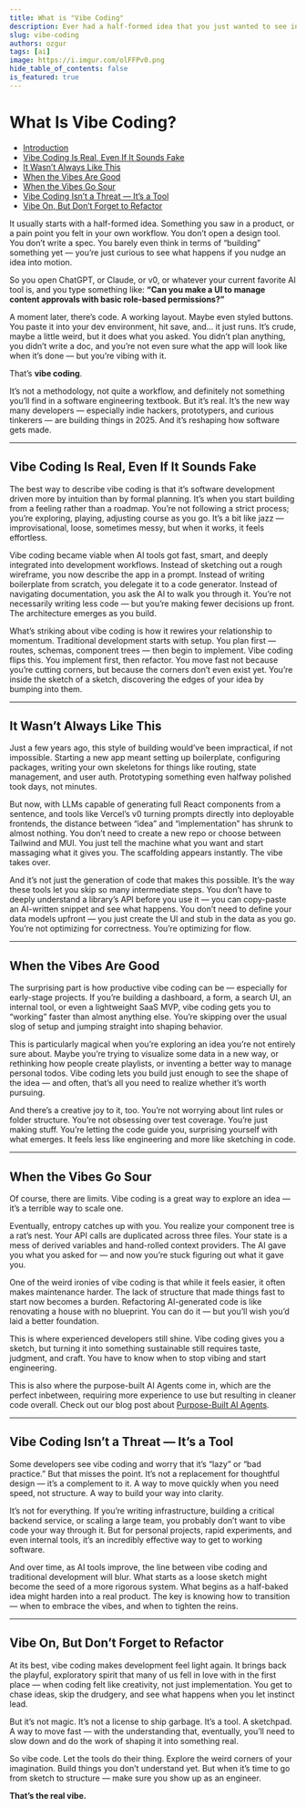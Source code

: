 ```yaml
---
title: What is "Vibe Coding"
description: Ever had a half-formed idea that you just wanted to see in motion, without the usual development overhead?
slug: vibe-coding
authors: ozgur
tags: [ai]
image: https://i.imgur.com/olFFPv0.png
hide_table_of_contents: false
is_featured: true
---
```


# What Is Vibe Coding?

- [Introduction](#what-is-vibe-coding)
- [Vibe Coding Is Real, Even If It Sounds Fake](#vibe-coding-is-real-even-if-it-sounds-fake)
- [It Wasn’t Always Like This](#it-wasnt-always-like-this)
- [When the Vibes Are Good](#when-the-vibes-are-good)
- [When the Vibes Go Sour](#when-the-vibes-go-sour)
- [Vibe Coding Isn’t a Threat — It’s a Tool](#vibe-coding-isnt-a-threat--its-a-tool)
- [Vibe On, But Don’t Forget to Refactor](#vibe-on-but-dont-forget-to-refactor)

It usually starts with a half-formed idea. Something you saw in a product, or a pain point you felt in your own workflow. You don’t open a design tool. You don’t write a spec. You barely even think in terms of “building” something yet — you’re just curious to see what happens if you nudge an idea into motion.

So you open ChatGPT, or Claude, or v0, or whatever your current favorite AI tool is, and you type something like:
**“Can you make a UI to manage content approvals with basic role-based permissions?”**

A moment later, there’s code. A working layout. Maybe even styled buttons. You paste it into your dev environment, hit save, and… it just runs. It’s crude, maybe a little weird, but it does what you asked. You didn’t plan anything, you didn’t write a doc, and you’re not even sure what the app will look like when it’s done — but you’re vibing with it.

That’s **vibe coding**.

It’s not a methodology, not quite a workflow, and definitely not something you’ll find in a software engineering textbook. But it’s real. It’s the new way many developers — especially indie hackers, prototypers, and curious tinkerers — are building things in 2025. And it’s reshaping how software gets made.

---

## Vibe Coding Is Real, Even If It Sounds Fake

The best way to describe vibe coding is that it’s software development driven more by intuition than by formal planning. It’s when you start building from a feeling rather than a roadmap. You’re not following a strict process; you’re exploring, playing, adjusting course as you go. It’s a bit like jazz — improvisational, loose, sometimes messy, but when it works, it feels effortless.

Vibe coding became viable when AI tools got fast, smart, and deeply integrated into development workflows. Instead of sketching out a rough wireframe, you now describe the app in a prompt. Instead of writing boilerplate from scratch, you delegate it to a code generator. Instead of navigating documentation, you ask the AI to walk you through it. You’re not necessarily writing less code — but you’re making fewer decisions up front. The architecture emerges as you build.

What’s striking about vibe coding is how it rewires your relationship to momentum. Traditional development starts with setup. You plan first — routes, schemas, component trees — then begin to implement. Vibe coding flips this. You implement first, then refactor. You move fast not because you’re cutting corners, but because the corners don’t even exist yet. You’re inside the sketch of a sketch, discovering the edges of your idea by bumping into them.

---

## It Wasn’t Always Like This

Just a few years ago, this style of building would’ve been impractical, if not impossible. Starting a new app meant setting up boilerplate, configuring packages, writing your own skeletons for things like routing, state management, and user auth. Prototyping something even halfway polished took days, not minutes.

But now, with LLMs capable of generating full React components from a sentence, and tools like Vercel’s v0 turning prompts directly into deployable frontends, the distance between “idea” and “implementation” has shrunk to almost nothing. You don’t need to create a new repo or choose between Tailwind and MUI. You just tell the machine what you want and start massaging what it gives you. The scaffolding appears instantly. The vibe takes over.

And it’s not just the generation of code that makes this possible. It’s the way these tools let you skip so many intermediate steps. You don’t have to deeply understand a library’s API before you use it — you can copy-paste an AI-written snippet and see what happens. You don’t need to define your data models upfront — you just create the UI and stub in the data as you go. You’re not optimizing for correctness. You’re optimizing for flow.

---

## When the Vibes Are Good

The surprising part is how productive vibe coding can be — especially for early-stage projects. If you’re building a dashboard, a form, a search UI, an internal tool, or even a lightweight SaaS MVP, vibe coding gets you to “working” faster than almost anything else. You’re skipping over the usual slog of setup and jumping straight into shaping behavior.

This is particularly magical when you’re exploring an idea you’re not entirely sure about. Maybe you’re trying to visualize some data in a new way, or rethinking how people create playlists, or inventing a better way to manage personal todos. Vibe coding lets you build just enough to see the shape of the idea — and often, that’s all you need to realize whether it’s worth pursuing.

And there’s a creative joy to it, too. You’re not worrying about lint rules or folder structure. You’re not obsessing over test coverage. You’re just making stuff. You’re letting the code guide you, surprising yourself with what emerges. It feels less like engineering and more like sketching in code.

---

## When the Vibes Go Sour

Of course, there are limits. Vibe coding is a great way to explore an idea — it’s a terrible way to scale one.

Eventually, entropy catches up with you. You realize your component tree is a rat’s nest. Your API calls are duplicated across three files. Your state is a mess of derived variables and hand-rolled context providers. The AI gave you what you asked for — and now you’re stuck figuring out what it gave you.

One of the weird ironies of vibe coding is that while it feels easier, it often makes maintenance harder. The lack of structure that made things fast to start now becomes a burden. Refactoring AI-generated code is like renovating a house with no blueprint. You can do it — but you’ll wish you’d laid a better foundation.

This is where experienced developers still shine. Vibe coding gives you a sketch, but turning it into something sustainable still requires taste, judgment, and craft. You have to know when to stop vibing and start engineering.

This is also where the purpose-built AI Agents come in, which are the perfect inbetween, requiring more experience to use but resulting in cleaner code overall. Check out our blog post about [Purpose-Built AI Agents](/blog/ai-future-of-internal-enterprise-apps).

---

## Vibe Coding Isn’t a Threat — It’s a Tool

Some developers see vibe coding and worry that it’s “lazy” or “bad practice.” But that misses the point. It’s not a replacement for thoughtful design — it’s a complement to it. A way to move quickly when you need speed, not structure. A way to build your way into clarity.

It’s not for everything. If you’re writing infrastructure, building a critical backend service, or scaling a large team, you probably don’t want to vibe code your way through it. But for personal projects, rapid experiments, and even internal tools, it’s an incredibly effective way to get to working software.

And over time, as AI tools improve, the line between vibe coding and traditional development will blur. What starts as a loose sketch might become the seed of a more rigorous system. What begins as a half-baked idea might harden into a real product. The key is knowing how to transition — when to embrace the vibes, and when to tighten the reins.

---

## Vibe On, But Don’t Forget to Refactor

At its best, vibe coding makes development feel light again. It brings back the playful, exploratory spirit that many of us fell in love with in the first place — when coding felt like creativity, not just implementation. You get to chase ideas, skip the drudgery, and see what happens when you let instinct lead.

But it’s not magic. It’s not a license to ship garbage. It’s a tool. A sketchpad. A way to move fast — with the understanding that, eventually, you’ll need to slow down and do the work of shaping it into something real.

So vibe code. Let the tools do their thing. Explore the weird corners of your imagination. Build things you don’t understand yet. But when it’s time to go from sketch to structure — make sure you show up as an engineer.

**That’s the real vibe.**
